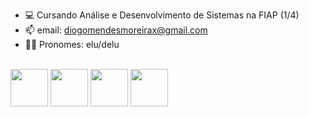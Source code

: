 
- 💻 Cursando Análise e Desenvolvimento de Sistemas na FIAP (1/4)
- 📫 email: diogomendesmoreirax@gmail.com
- ✊🏽 Pronomes: elu/delu

<br>
<div>
<img src="https://cdn.jsdelivr.net/gh/devicons/devicon/icons/css3/css3-original.svg" width="60" height="60" />
<img src="https://cdn.jsdelivr.net/gh/devicons/devicon/icons/html5/html5-original.svg" width="60" height="60" />
<img src="https://cdn.jsdelivr.net/gh/devicons/devicon/icons/java/java-original-wordmark.svg"  width="60" height="60" /> 
<img src="https://cdn.jsdelivr.net/gh/devicons/devicon/icons/python/python-original-wordmark.svg" width="60" height="60" />
</div>
